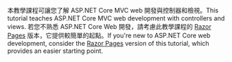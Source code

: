 <span data-ttu-id="cda91-101">本教學課程可讓您了解 ASP.NET Core MVC web 開發與控制器和檢視。</span><span class="sxs-lookup"><span data-stu-id="cda91-101">This tutorial teaches ASP.NET Core MVC web development with controllers and views.</span></span> <span data-ttu-id="cda91-102">若您不熟悉 ASP.NET Core Web 開發，請考慮此教學課程的 [Razor Pages](xref:tutorials/razor-pages/razor-pages-start) 版本，它提供較簡單的起點。</span><span class="sxs-lookup"><span data-stu-id="cda91-102">If you're new to ASP.NET Core web development, consider the [Razor Pages](xref:tutorials/razor-pages/razor-pages-start) version of this tutorial, which provides an easier starting point.</span></span>
